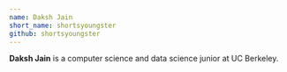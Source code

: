```yaml
---
name: Daksh Jain
short_name: shortsyoungster
github: shortsyoungster
---
```


**Daksh Jain** is a computer science and data science junior at UC Berkeley.
